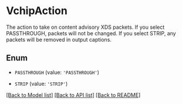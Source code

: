 # VchipAction

The action to take on content advisory XDS packets. If you select PASSTHROUGH, packets will not be changed. If you select STRIP, any packets will be removed in output captions.

## Enum

* `PASSTHROUGH` (value: `'PASSTHROUGH'`)

* `STRIP` (value: `'STRIP'`)

[[Back to Model list]](../README.md#documentation-for-models) [[Back to API list]](../README.md#documentation-for-api-endpoints) [[Back to README]](../README.md)


